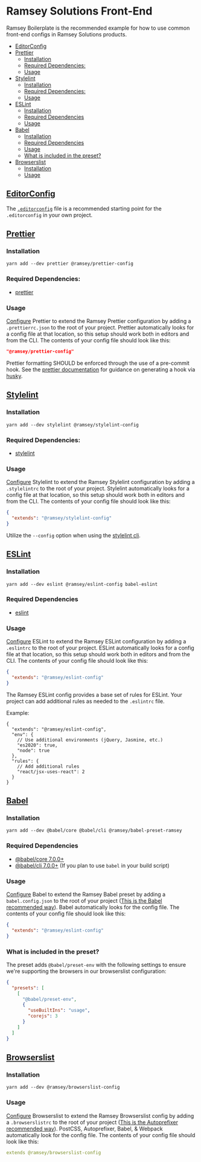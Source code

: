 # Ramsey Solutions Front-End

Ramsey Boilerplate is the recommended example for how to use common front-end configs in Ramsey Solutions products.

- [EditorConfig](#editorconfig)
- [Prettier](#prettier)
  - [Installation](#installation)
  - [Required Dependencies:](#required-dependencies)
  - [Usage](#usage)
- [Stylelint](#stylelint)
  - [Installation](#installation-1)
  - [Required Dependencies:](#required-dependencies-1)
  - [Usage](#usage-1)
- [ESLint](#eslint)
  - [Installation](#installation-2)
  - [Required Dependencies](#required-dependencies-2)
  - [Usage](#usage-2)
- [Babel](#babel)
  - [Installation](#installation-3)
  - [Required Dependencies](#required-dependencies-3)
  - [Usage](#usage-3)
  - [What is included in the preset?](#what-is-included-in-the-preset)
- [Browserslist](#browserslist)
  - [Installation](#installation-4)
  - [Usage](#usage-4)

## [EditorConfig](https://editorconfig.org/)

The [`.editorconfig`](.editorconfig) file is a recommended starting point for the `.editorconfig` in your own project.

## [Prettier](https://prettier.io/)

### Installation

```
yarn add --dev prettier @ramsey/prettier-config
```

### Required Dependencies:

- [prettier](https://www.npmjs.com/package/prettier)

### Usage

[Configure](https://prettier.io/docs/en/configuration.html) Prettier to extend the Ramsey Prettier configuration by adding a `.prettierrc.json` to the root of your project. Prettier automatically looks for a config file at that location, so this setup should work both in editors and from the CLI. The contents of your config file should look like this:

```json
"@ramsey/prettier-config"
```

Prettier formatting SHOULD be enforced through the use of a pre-commit hook. See the [prettier documentation](https://prettier.io/docs/en/precommit.html) for guidance on generating a hook via [husky](https://github.com/typicode/husky).

## [Stylelint](https://stylelint.io/)

### Installation

```
yarn add --dev stylelint @ramsey/stylelint-config
```

### Required Dependencies:

- [stylelint](https://www.npmjs.com/package/stylelint)

### Usage

[Configure](https://stylelint.io/user-guide/configuration/) Stylelint to extend the Ramsey Stylelint configuration by adding a `.stylelintrc` to the root of your project. Stylelint automatically looks for a config file at that location, so this setup should work both in editors and from the CLI. The contents of your config file should look like this:

```json
{
  "extends": "@ramsey/stylelint-config"
}
```

Utilize the `--config` option when using the [stylelint cli](https://stylelint.io/user-guide/cli/).

## [ESLint](https://eslint.org/)

### Installation

```
yarn add --dev eslint @ramsey/eslint-config babel-eslint
```

### Required Dependencies

- [eslint](https://www.npmjs.com/package/eslint)

### Usage

[Configure](https://eslint.org/docs/user-guide/configuring/) ESLint to extend the Ramsey ESLint configuration by adding a `.eslintrc` to the root of your project. ESLint automatically looks for a config file at that location, so this setup should work both in editors and from the CLI. The contents of your config file should look like this:

```json
{
  "extends": "@ramsey/eslint-config"
}
```
The Ramsey ESLint config provides a base set of rules for ESLint. Your project can add additional rules as needed to the `.eslintrc` file.

Example:
```jsonc
{
  "extends": "@ramsey/eslint-config",
  "env": {
    // Use additional environments (jQuery, Jasmine, etc.)
    "es2020": true,
    "node": true
  },
  "rules": {
    // Add additional rules
    "react/jsx-uses-react": 2
  }
}
```

## [Babel](https://babeljs.io/)

### Installation

```
yarn add --dev @babel/core @babel/cli @ramsey/babel-preset-ramsey
```

### Required Dependencies
- [@babel/core 7.0.0+](https://www.npmjs.com/package/@babel/core)
- [@babel/cli 7.0.0+](https://www.npmjs.com/package/@babel/cli) (If you plan to use `babel` in your build script)

### Usage
[Configure](https://babeljs.io/docs/en/configuration) Babel to extend the Ramsey Babel preset by adding a `babel.config.json` to the root of your project ([This is the Babel recommended way](https://babeljs.io/docs/en/configuration#whats-your-use-case)). Babel automatically looks for the config file. The contents of your config file should look like this:

```json
{
  "extends": "@ramsey/eslint-config"
}
```

### What is included in the preset?
The preset adds `@babel/preset-env` with the following settings to ensure we're supporting the browsers in our browserslist configuration:

```json
{
  "presets": [
    [
      "@babel/preset-env",
      {
        "useBuiltIns": "usage",
        "corejs": 3
      }
    ]
  ]
}
```

## [Browserslist](https://github.com/browserslist/browserslist)

### Installation

```
yarn add --dev @ramsey/browserslist-config
```

### Usage
[Configure](https://github.com/browserslist/browserslist#shareable-configs) Browserslist to extend the Ramsey Browserslist config by adding a `.browserslistrc` to the root of your project ([This is the Autoprefixer recommended way](https://github.com/postcss/autoprefixer#browsers)). PostCSS, Autoprefixer, Babel, & Webpack automatically look for the config file. The contents of your config file should look like this:

```yaml
extends @ramsey/browserslist-config
```

